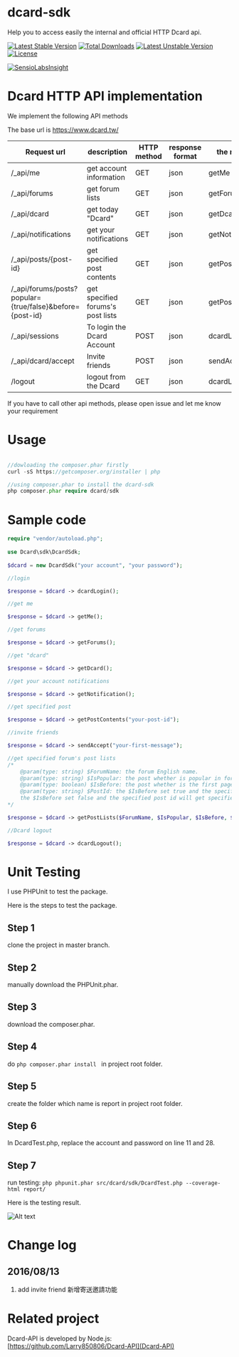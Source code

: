 # dcard-sdk
Help you to access easily the internal and official HTTP Dcard api.

[![Latest Stable Version](https://poser.pugx.org/dcard/sdk/v/stable)](https://packagist.org/packages/dcard/sdk)
[![Total Downloads](https://poser.pugx.org/dcard/sdk/downloads)](https://packagist.org/packages/dcard/sdk)
[![Latest Unstable Version](https://poser.pugx.org/dcard/sdk/v/unstable)](https://packagist.org/packages/dcard/sdk)
[![License](https://poser.pugx.org/dcard/sdk/license)](https://packagist.org/packages/dcard/sdk)

[![SensioLabsInsight](https://insight.sensiolabs.com/projects/e15c18a2-6ae4-44d0-ab03-81b810f43768/big.png)](https://insight.sensiolabs.com/projects/e15c18a2-6ae4-44d0-ab03-81b810f43768)

# Dcard HTTP API implementation
We implement the following API methods

The base url is https://www.dcard.tw/
	
| Request url|description|HTTP method|response format|the method|
|-------------|-------------|-------------|------------|------------|
| /_api/me | get account  information| GET | json | getMe |
| /_api/forums | get forum lists | GET | json | getForums |
| /_api/dcard | get today "Dcard" | GET | json | getDcard |
| /_api/notifications | get your notifications | GET | json | getNotification |
| /_api/posts/{post-id} | get specified post contents  | GET | json | getPostContents |
| /_api/forums/posts?popular={true/false}&before={post-id} | get specified forums's post lists  | GET | json | getPostLists |
| /_api/sessions | To login the Dcard Account | POST | json | dcardLogin |
| /_api/dcard/accept | Invite friends | POST | json | sendAccept |
| /logout | logout from the Dcard | GET | json | dcardLogout |

If you have to call other api methods, please open issue and let me know your requirement

# Usage
```php

//dowloading the composer.phar firstly
curl -sS https://getcomposer.org/installer | php

//using composer.phar to install the dcard-sdk
php composer.phar require dcard/sdk
```

# Sample code
```php
require "vendor/autoload.php";
	
use Dcard\sdk\DcardSdk;
	
$dcard = new DcardSdk("your account", "your password");

//login

$response = $dcard -> dcardLogin();

//get me

$response = $dcard -> getMe();

//get forums

$response = $dcard -> getForums();

//get "dcard"

$response = $dcard -> getDcard();

//get your account notifications

$response = $dcard -> getNotification();

//get specified post

$response = $dcard -> getPostContents("your-post-id");

//invite friends

$response = $dcard -> sendAccept("your-first-message");

//get specified forum's post lists
/*
	@param(type: string) $ForumName: the forum English name.
	@param(type: string) $IsPopular: the post whether is popular in forum or not and the value is true or false. 
	@param(type: boolean) $IsBefore: the post whether is the first page or specified page.
	@param(type: string) $PostId: the $IsBefore set true and the specified post id will get specified page.
	the $IsBefore set false and the specified post id will get specified page.
*/

$response = $dcard -> getPostLists($ForumName, $IsPopular, $IsBefore, $PostId);

//Dcard logout

$response = $dcard -> dcardLogout();

```

# Unit Testing
I use PHPUnit to test the package.

Here is the steps to test the package.

## Step 1
clone the project in master branch.

## Step 2
manually download the PHPUnit.phar.

## Step 3
download the composer.phar.

## Step 4
do ```php composer.phar install ``` in project root folder.

## Step 5
create the folder which name is report in project root folder.

## Step 6
In DcardTest.php, replace the account and password on line 11 and 28.

## Step 7
run testing: ```php phpunit.phar src/dcard/sdk/DcardTest.php --coverage-html report/```

Here is the testing result.

![Alt text](http://i.imgur.com/QmIw3Ew.png)

# Change log
## 2016/08/13
1. add invite friend 新增寄送邀請功能
	
# Related project
Dcard-API is developed by Node.js: [https://github.com/Larry850806/Dcard-API](Dcard-API)
